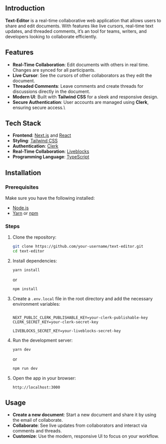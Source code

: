 
## Introduction  
**Text-Editor** is a real-time collaborative web application that allows users to share and edit documents. With features like live cursors, real-time text updates, and threaded comments, it’s an tool for teams, writers, and developers looking to collaborate efficiently.  

## Features  
- **Real-Time Collaboration**: Edit documents with others in real time. Changes are synced for all participants.  
- **Live Cursor**: See the cursors of other collaborators as they edit the document.  
- **Threaded Comments**: Leave comments and create threads for discussions directly in the document.  
- **Modern UI**: Built with **Tailwind CSS** for a sleek and responsive design.  
- **Secure Authentication**: User accounts are managed using **Clerk**, ensuring secure access.\
## Tech Stack  
- **Frontend**: [Next.js](https://nextjs.org/) and [React](https://react.dev/)  
- **Styling**: [Tailwind CSS](https://tailwindcss.com/)  
- **Authentication**: [Clerk](https://clerk.dev/)  
- **Real-Time Collaboration**: [Liveblocks](https://liveblocks.io/)  
- **Programming Language**: [TypeScript](https://www.typescriptlang.org/)  

## Installation  

### Prerequisites  
Make sure you have the following installed:  
- [Node.js](https://nodejs.org/)  
- [Yarn](https://yarnpkg.com/) or [npm](https://www.npmjs.com/)  

### Steps  
1. Clone the repository:  
   ```bash
   git clone https://github.com/your-username/text-editor.git
   cd text-editor
   ```  
2. Install dependencies:  
   ```bash
   yarn install
   ```  
   or  
   ```bash
   npm install
   ```  

3. Create a `.env.local` file in the root directory and add the necessary environment variables:  
   ```plaintext
   
   NEXT_PUBLIC_CLERK_PUBLISHABLE_KEY=your-clerk-publishable-key
   CLERK_SECRET_KEY=your-clerk-secret-key
   
   LIVEBLOCKS_SECRET_KEY=your-liveblocks-secret-key
   ```  

4. Run the development server:  
   ```bash
   yarn dev
   ```  
   or  
   ```bash
   npm run dev
   ```  

5. Open the app in your browser:  
   ```plaintext
   http://localhost:3000
   ```  

## Usage  
- **Create a new document**: Start a new document and share it by using the email of collaborate.  
- **Collaborate**: See live updates from collaborators and interact via comments and threads.  
- **Customize**: Use the modern, responsive UI to focus on your workflow.  
